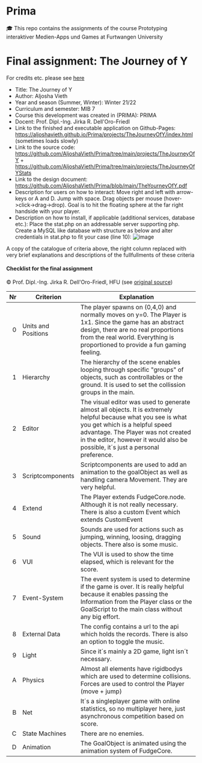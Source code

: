 # Prima
🎓 This repo contains the assignments of the course Prototyping interaktiver Medien-Apps und Games at Furtwangen University

# Final assignment: The Journey of Y

For credits etc. please see [here](https://github.com/AljoshaVieth/Prima/tree/main/projects/TheJourneyOfY)
- Title:  The Journey of Y
- Author: Aljosha Vieth
- Year and season (Summer, Winter): Winter 21/22
- Curriculum and semester: MIB 7
- Course this development was created in (PRIMA): PRIMA
- Docent: Prof. Dipl.-Ing. Jirka R. Dell'Oro-Friedl
- Link to the finished and executable application on Github-Pages: https://aljoshavieth.github.io/Prima/projects/TheJourneyOfY/index.html (sometimes loads slowly)
- Link to the source code: https://github.com/AljoshaVieth/Prima/tree/main/projects/TheJourneyOfY + https://github.com/AljoshaVieth/Prima/tree/main/projects/TheJourneyOfYStats
- Link to the design document: https://github.com/AljoshaVieth/Prima/blob/main/TheYourneyOfY.pdf
- Description for users on how to interact: Move right and left with arrow-keys or A and D. Jump with space. Drag objects per mouse (hover->click->drag->drop). Goal is to hit the floating sphere at the far right handside with your player.
- Description on how to install, if applicable (additional services, database etc.): Place the stat.php on an addressable server supporting php. Create a MySQL like database with structure as below and alter credentials in stat.php to fit your case (line 10): 
![image](https://user-images.githubusercontent.com/12802765/154732944-c1e76fe6-d431-435f-affe-26762fcfbda5.png)

A copy of the catalogue of criteria above, the right column replaced with very brief explanations and descriptions of the fullfullments of these criteria

#### Checklist for the final assignment
© Prof. Dipl.-Ing. Jirka R. Dell'Oro-Friedl, HFU
(see [original source](https://github.com/JirkaDellOro/Prima/tree/f46e313f9068cbb88995b2c279d2f5296488def5))

|  Nr | Criterion           | Explanation                                                                                                                                                                                                                                                               |
|----:|---------------------|---------------------------------------------------------------------------------------------------------------------------------------------------------------------------------------------------------------------------------------------------------------------------|
|   0 | Units and Positions | The player spawns on (0,4,0) and normally moves on y=0. The Player is 1x1. Since the game has an abstract design, there are no real proportions from the real world. Everything is proportioned to provide a fun gaming feeling.                                          |
|   1 | Hierarchy           | The hierarchy of the scene enables looping through specific "groups" of objects, such as controllables or the ground. It is used to set the collission groups in the main.                                                                                                |
|   2 | Editor              | The visual editor was used to generate almost all objects. It is extremely helpful because what you see is what you get which is a helpful speed advantage. The Player was not created in the editor, however it would also be possible, it´s just a personal preference. |
|   3 | Scriptcomponents    | Scriptcomponents are used to add an animation to the goalObject as well as handling camera Movement. They are very helpful.                                                                                                                                               |
|   4 | Extend              | The Player extends FudgeCore.node. Although it is not really necessary. There is also a custom Event which extends CustomEvent                                                                                                                                            |
|   5 | Sound               | Sounds are used for actions such as jumping, winning, loosing, dragging objects. There also is some music.                                                                                                                                                                |
|   6 | VUI                 | The VUI is used to show the time elapsed, which is relevant for the score.                                                                                                                                                                                                |
|   7 | Event-System        | The event system is used to determine if the game is over. It is really helpful because it enables passing the Information from the Player class or the GoalScript to the main class without any big effort.                                                              |
|   8 | External Data       | The config contains a url to the api which holds the records. There is also an option to toggle the music.                                                                                                                                                                |
|   9 | Light               | Since it´s mainly a 2D game, light isn´t necessary.                                                                                                                                                                                                                       |
|   A | Physics             | Almost all elements have rigidbodys which are used to determine collisions. Forces are used to control the Player (move + jump)                                                                                                                                           |
|   B | Net                 | It´s a singleplayer game with online statistics, so no multiplayer here, just asynchronous competition based on score.                                                                                                                                                    |
|   C | State Machines      | There are no enemies.                                                                                                                                                                                                                                                     |
|   D | Animation           | The GoalObject is animated using the animation system of FudgeCore.                                                                                                                                                                                                       |


